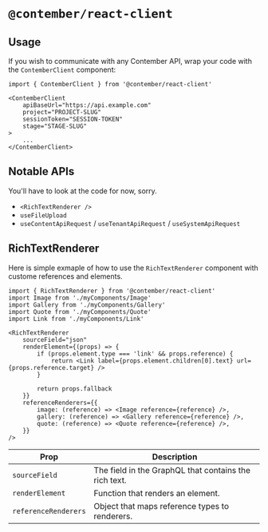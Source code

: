# `@contember/react-client`

## Usage

If you wish to communicate with any Contember API, wrap your code with the `ContemberClient` component:

```tsx
import { ContemberClient } from '@contember/react-client'

<ContemberClient
	apiBaseUrl="https://api.example.com"
	project="PROJECT-SLUG"
	sessionToken="SESSION-TOKEN"
	stage="STAGE-SLUG"
>
	...
</ContemberClient>
```

## Notable APIs

You'll have to look at the code for now, sorry.

- `<RichTextRenderer />`
- `useFileUpload`
- `useContentApiRequest` / `useTenantApiRequest` / `useSystemApiRequest`

## RichTextRenderer

Here is simple exmaple of how to use the `RichTextRenderer` component with custome references and elements.

```tsx
import { RichTextRenderer } from '@contember/react-client'
import Image from './myComponents/Image'
import Gallery from './myComponents/Gallery'
import Quote from './myComponents/Quote'
import Link from './myComponents/Link'

<RichTextRenderer
	sourceField="json"
	renderElement={(props) => {
		if (props.element.type === 'link' && props.reference) {
			return <Link label={props.element.children[0].text} url={props.reference.target} />
		}

		return props.fallback
	}}
	referenceRenderers={{
		image: (reference) => <Image reference={reference} />,
		gallery: (reference) => <Gallery reference={reference} />,
		quote: (reference) => <Quote reference={reference} />,
	}}
/>
```

| Prop                 | Description                                           |
| -------------------- | ----------------------------------------------------- |
| `sourceField`        | The field in the GraphQL that contains the rich text. |
| `renderElement`      | Function that renders an element.                     |
| `referenceRenderers` | Object that maps reference types to renderers.        |

